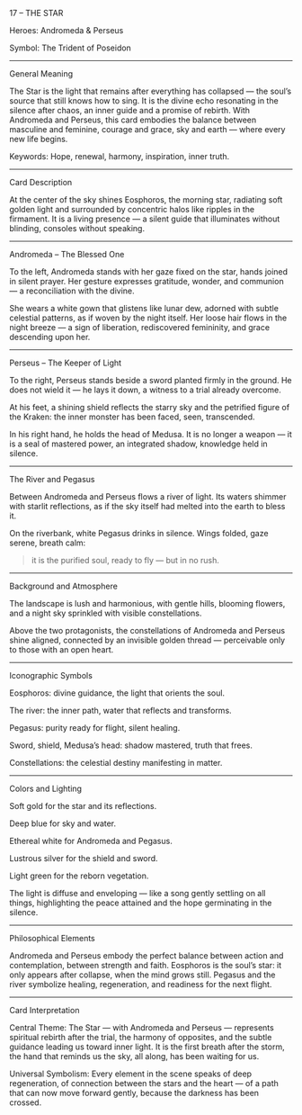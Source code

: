 17 – THE STAR

Heroes: Andromeda & Perseus

Symbol: The Trident of Poseidon


---

General Meaning

The Star is the light that remains after everything has collapsed — the soul’s source that still knows how to sing.
It is the divine echo resonating in the silence after chaos, an inner guide and a promise of rebirth.
With Andromeda and Perseus, this card embodies the balance between masculine and feminine, courage and grace, sky and earth — where every new life begins.

Keywords: Hope, renewal, harmony, inspiration, inner truth.


---

Card Description

At the center of the sky shines Eosphoros, the morning star, radiating soft golden light and surrounded by concentric halos like ripples in the firmament.
It is a living presence — a silent guide that illuminates without blinding, consoles without speaking.


---

Andromeda – The Blessed One

To the left, Andromeda stands with her gaze fixed on the star, hands joined in silent prayer.
Her gesture expresses gratitude, wonder, and communion — a reconciliation with the divine.

She wears a white gown that glistens like lunar dew, adorned with subtle celestial patterns, as if woven by the night itself.
Her loose hair flows in the night breeze — a sign of liberation, rediscovered femininity, and grace descending upon her.


---

Perseus – The Keeper of Light

To the right, Perseus stands beside a sword planted firmly in the ground.
He does not wield it — he lays it down, a witness to a trial already overcome.

At his feet, a shining shield reflects the starry sky and the petrified figure of the Kraken:
the inner monster has been faced, seen, transcended.

In his right hand, he holds the head of Medusa.
It is no longer a weapon — it is a seal of mastered power, an integrated shadow, knowledge held in silence.


---

The River and Pegasus

Between Andromeda and Perseus flows a river of light.
Its waters shimmer with starlit reflections, as if the sky itself had melted into the earth to bless it.

On the riverbank, white Pegasus drinks in silence.
Wings folded, gaze serene, breath calm:

> it is the purified soul, ready to fly — but in no rush.




---

Background and Atmosphere

The landscape is lush and harmonious,
with gentle hills, blooming flowers, and a night sky sprinkled with visible constellations.

Above the two protagonists, the constellations of Andromeda and Perseus
shine aligned, connected by an invisible golden thread — perceivable only to those with an open heart.


---

Iconographic Symbols

Eosphoros: divine guidance, the light that orients the soul.

The river: the inner path, water that reflects and transforms.

Pegasus: purity ready for flight, silent healing.

Sword, shield, Medusa’s head: shadow mastered, truth that frees.

Constellations: the celestial destiny manifesting in matter.



---

Colors and Lighting

Soft gold for the star and its reflections.

Deep blue for sky and water.

Ethereal white for Andromeda and Pegasus.

Lustrous silver for the shield and sword.

Light green for the reborn vegetation.


The light is diffuse and enveloping — like a song gently settling on all things,
highlighting the peace attained and the hope germinating in the silence.


---

Philosophical Elements

Andromeda and Perseus embody the perfect balance between action and contemplation, between strength and faith.
Eosphoros is the soul’s star: it only appears after collapse, when the mind grows still.
Pegasus and the river symbolize healing, regeneration, and readiness for the next flight.


---

Card Interpretation

Central Theme:
The Star — with Andromeda and Perseus — represents spiritual rebirth after the trial, the harmony of opposites, and the subtle guidance leading us toward inner light.
It is the first breath after the storm,
the hand that reminds us the sky, all along, has been waiting for us.

Universal Symbolism:
Every element in the scene speaks of deep regeneration, of connection between the stars and the heart —
of a path that can now move forward gently, because the darkness has been crossed.
